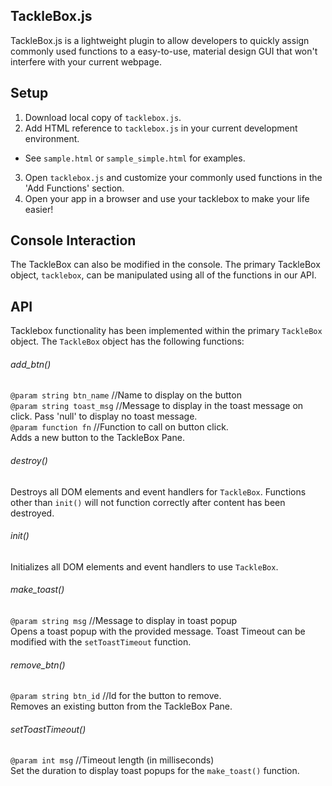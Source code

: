 ## TackleBox.js
TackleBox.js is a lightweight plugin to allow developers to quickly assign commonly used functions to a easy-to-use, material design GUI that won't interfere with your current webpage.

## Setup
1. Download local copy of `tacklebox.js`.
2. Add HTML reference to `tacklebox.js` in your current development environment.
 * See `sample.html` or `sample_simple.html` for examples.
3. Open `tacklebox.js` and customize your commonly used functions in the 'Add Functions' section.
4. Open your app in a browser and use your tacklebox to make your life easier!

## Console Interaction
The TackleBox can also be modified in the console. The primary TackleBox object, `tacklebox`, can be manipulated using all of the functions in our API.

## API
Tacklebox functionality has been implemented within the primary `TackleBox` object. The `TackleBox` object has the following functions:
###### add_btn()
`@param string btn_name` //Name to display on the button <br>
`@param string toast_msg` //Message to display in the toast message on click. Pass 'null' to display no toast message. <br>
`@param function fn` //Function to call on button click. <br>
Adds a new button to the TackleBox Pane.

###### destroy()
Destroys all DOM elements and event handlers for `TackleBox`. Functions other than `init()` will not function correctly after content has been destroyed.

###### init()
Initializes all DOM elements and event handlers to use `TackleBox`.

###### make_toast()
`@param string msg` //Message to display in toast popup <br>
Opens a toast popup with the provided message. Toast Timeout can be modified with the `setToastTimeout` function.

###### remove_btn()
`@param string btn_id` //Id for the button to remove. <br>
Removes an existing button from the TackleBox Pane.

###### setToastTimeout()
`@param int msg` //Timeout length (in milliseconds)<br>
Set the duration to display toast popups for the `make_toast()` function.
